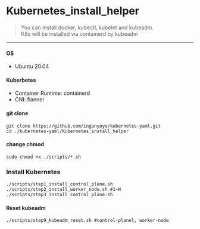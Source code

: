 # Kubernetes_install_helper

> You can install docker, kubectl, kubelet and kubeadm. <br> K8s will be installed via containerd by kubeadm

---

#### OS

-   Ubuntu 20.04

#### Kuberbetes
- Container Runtime: containerd
- CNI: flannel

#### git clone

```
git clone https://github.com/inganyoyo/kubernetes-yaml.git
cd ./kubernetes-yaml/Kubernetes_install_helper
```

#### change chmod

```
sudo chmod +x ./scripts/*.sh
```

### Install Kubernetes

```
./scripts/step1_install_control_plane.sh
./scripts/step2_install_worker_node.sh #1~N
./scripts/step3_install_control_plane.sh
```

#### Reset kubeadm
```
./scripts/step9_kubeadm_reset.sh #control-planel, worker-node
```
